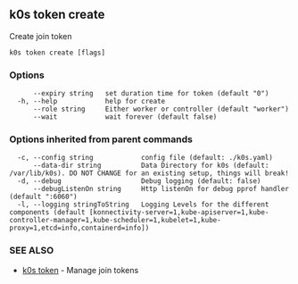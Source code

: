 ## k0s token create

Create join token

```
k0s token create [flags]
```

### Options

```
      --expiry string   set duration time for token (default "0")
  -h, --help            help for create
      --role string     Either worker or controller (default "worker")
      --wait            wait forever (default false)
```

### Options inherited from parent commands

```
  -c, --config string            config file (default: ./k0s.yaml)
      --data-dir string          Data Directory for k0s (default: /var/lib/k0s). DO NOT CHANGE for an existing setup, things will break!
  -d, --debug                    Debug logging (default: false)
      --debugListenOn string     Http listenOn for debug pprof handler (default ":6060")
  -l, --logging stringToString   Logging Levels for the different components (default [konnectivity-server=1,kube-apiserver=1,kube-controller-manager=1,kube-scheduler=1,kubelet=1,kube-proxy=1,etcd=info,containerd=info])
```

### SEE ALSO

* [k0s token](k0s_token.md)	 - Manage join tokens

